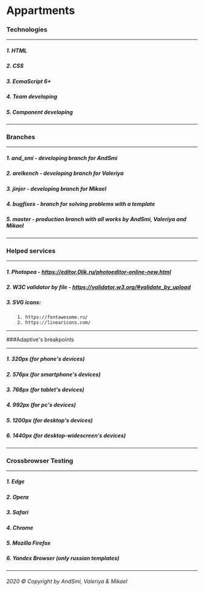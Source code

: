 # Appartments

### Technologies

---

##### 1. HTML
##### 2. CSS
##### 3. EcmaScript 6+
##### 4. Team developing
##### 5. Component developing

---

### Branches

---

##### 1. and_smi - developing branch for AndSmi
##### 2. arelkench - developing branch for Valeriya
##### 3. jinjer - developing branch for Mikael
##### 4. bugfixes - branch for solving problems with a template
##### 5. master - production branch with all works by AndSmi, Valeriya and Mikael

---

### Helped services

---

##### 1. Photopea - https://editor.0lik.ru/photoeditor-online-new.html

##### 2. W3C validator by file - https://validator.w3.org/#validate_by_upload

##### 3. SVG icons:
        1. https://fontawesome.ru/
        2. https://linearicons.com/
        

---

###Adaptive's breakpoints

---

##### 1. 320px (for phone's devices)
##### 2. 576px (for smartphone's devices)
##### 3. 768px (for tablet's devices)
##### 4. 992px (for pc's devices)
##### 5. 1200px (for desktop's devices)
##### 6. 1440px (for desktop-widescreen's devices)

---

### Crossbrowser Testing

---

##### 1. Edge
##### 2. Opera
##### 3. Safari
##### 4. Chrome
##### 5. Mozilla Firefox
##### 6. Yandex Browser (only russian templates)

---

###### 2020 &copy; Copyright by AndSmi, Valeriya & Mikael